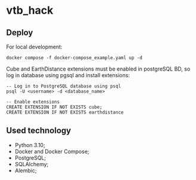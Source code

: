 # vtb_hack

## Deploy

For local development:

```
docker compose -f docker-compose_example.yaml up -d
```

Cube and EarthDistance extensions must be enabled in postgreSQL BD, so log in database using pgsql and install
extensions:

```   
-- Log in to PostgreSQL database using psql
psql -U <username> -d <database_name>

-- Enable extensions
CREATE EXTENSION IF NOT EXISTS cube;
CREATE EXTENSION IF NOT EXISTS earthdistance
```

## Used technology

* Python 3.10;
* Docker and Docker Compose;
* PostgreSQL;
* SQLAlchemy;
* Alembic;